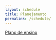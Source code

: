 ```yaml
---
layout: schedule
title: Planejamento
permalink: /schedule/
---
```


[Plano de ensino](/assets/planejamento/plano-de-ensino.pdf)
